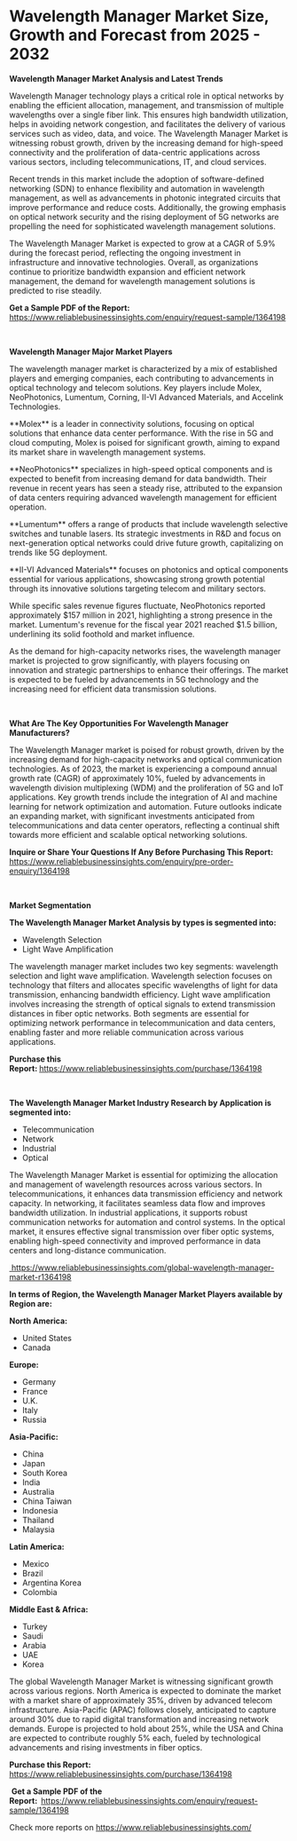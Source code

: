 <p><h1>Wavelength Manager Market Size, Growth and Forecast from 2025 - 2032</h1></p><p><strong>Wavelength Manager Market Analysis and Latest Trends</strong></p>
<p><p>Wavelength Manager technology plays a critical role in optical networks by enabling the efficient allocation, management, and transmission of multiple wavelengths over a single fiber link. This ensures high bandwidth utilization, helps in avoiding network congestion, and facilitates the delivery of various services such as video, data, and voice. The Wavelength Manager Market is witnessing robust growth, driven by the increasing demand for high-speed connectivity and the proliferation of data-centric applications across various sectors, including telecommunications, IT, and cloud services.</p><p>Recent trends in this market include the adoption of software-defined networking (SDN) to enhance flexibility and automation in wavelength management, as well as advancements in photonic integrated circuits that improve performance and reduce costs. Additionally, the growing emphasis on optical network security and the rising deployment of 5G networks are propelling the need for sophisticated wavelength management solutions.</p><p>The Wavelength Manager Market is expected to grow at a CAGR of 5.9% during the forecast period, reflecting the ongoing investment in infrastructure and innovative technologies. Overall, as organizations continue to prioritize bandwidth expansion and efficient network management, the demand for wavelength management solutions is predicted to rise steadily.</p></p>
<p><strong>Get a Sample PDF of the Report:&nbsp;</strong> <a href="https://www.reliablebusinessinsights.com/enquiry/request-sample/1364198?utm_campaign=2306&utm_medium=2&utm_source=Github&utm_content=ia&utm_term=12042025&utm_id=wavelength-manager">https://www.reliablebusinessinsights.com/enquiry/request-sample/1364198</a></p>
<p>&nbsp;</p>
<p><strong>Wavelength Manager Major Market Players</strong></p>
<p><p>The wavelength manager market is characterized by a mix of established players and emerging companies, each contributing to advancements in optical technology and telecom solutions. Key players include Molex, NeoPhotonics, Lumentum, Corning, II-VI Advanced Materials, and Accelink Technologies.</p><p>**Molex** is a leader in connectivity solutions, focusing on optical solutions that enhance data center performance. With the rise in 5G and cloud computing, Molex is poised for significant growth, aiming to expand its market share in wavelength management systems.</p><p>**NeoPhotonics** specializes in high-speed optical components and is expected to benefit from increasing demand for data bandwidth. Their revenue in recent years has seen a steady rise, attributed to the expansion of data centers requiring advanced wavelength management for efficient operation.</p><p>**Lumentum** offers a range of products that include wavelength selective switches and tunable lasers. Its strategic investments in R&D and focus on next-generation optical networks could drive future growth, capitalizing on trends like 5G deployment.</p><p>**II-VI Advanced Materials** focuses on photonics and optical components essential for various applications, showcasing strong growth potential through its innovative solutions targeting telecom and military sectors.</p><p>While specific sales revenue figures fluctuate, NeoPhotonics reported approximately $157 million in 2021, highlighting a strong presence in the market. Lumentum's revenue for the fiscal year 2021 reached $1.5 billion, underlining its solid foothold and market influence.</p><p>As the demand for high-capacity networks rises, the wavelength manager market is projected to grow significantly, with players focusing on innovation and strategic partnerships to enhance their offerings. The market is expected to be fueled by advancements in 5G technology and the increasing need for efficient data transmission solutions.</p></p>
<p>&nbsp;</p>
<p><strong>What Are The Key Opportunities For Wavelength Manager Manufacturers?</strong></p>
<p><p>The Wavelength Manager market is poised for robust growth, driven by the increasing demand for high-capacity networks and optical communication technologies. As of 2023, the market is experiencing a compound annual growth rate (CAGR) of approximately 10%, fueled by advancements in wavelength division multiplexing (WDM) and the proliferation of 5G and IoT applications. Key growth trends include the integration of AI and machine learning for network optimization and automation. Future outlooks indicate an expanding market, with significant investments anticipated from telecommunications and data center operators, reflecting a continual shift towards more efficient and scalable optical networking solutions.</p></p>
<p><strong>Inquire or Share Your Questions If Any Before Purchasing This Report:</strong> <a href="https://www.reliablebusinessinsights.com/enquiry/pre-order-enquiry/1364198?utm_campaign=2306&utm_medium=2&utm_source=Github&utm_content=ia&utm_term=12042025&utm_id=wavelength-manager">https://www.reliablebusinessinsights.com/enquiry/pre-order-enquiry/1364198</a></p>
<p>&nbsp;</p>
<p><strong>Market Segmentation</strong></p>
<p><strong>The Wavelength Manager Market Analysis by types is segmented into:</strong></p>
<p><ul><li>Wavelength Selection</li><li>Light Wave Amplification</li></ul></p>
<p><p>The wavelength manager market includes two key segments: wavelength selection and light wave amplification. Wavelength selection focuses on technology that filters and allocates specific wavelengths of light for data transmission, enhancing bandwidth efficiency. Light wave amplification involves increasing the strength of optical signals to extend transmission distances in fiber optic networks. Both segments are essential for optimizing network performance in telecommunication and data centers, enabling faster and more reliable communication across various applications.</p></p>
<p><strong>Purchase this Report:&nbsp;</strong><a href="https://www.reliablebusinessinsights.com/purchase/1364198?utm_campaign=2306&utm_medium=2&utm_source=Github&utm_content=ia&utm_term=12042025&utm_id=wavelength-manager">https://www.reliablebusinessinsights.com/purchase/1364198</a></p>
<p>&nbsp;</p>
<p><strong>The Wavelength Manager Market Industry Research by Application is segmented into:</strong></p>
<p><ul><li>Telecommunication</li><li>Network</li><li>Industrial</li><li>Optical</li></ul></p>
<p><p>The Wavelength Manager Market is essential for optimizing the allocation and management of wavelength resources across various sectors. In telecommunications, it enhances data transmission efficiency and network capacity. In networking, it facilitates seamless data flow and improves bandwidth utilization. In industrial applications, it supports robust communication networks for automation and control systems. In the optical market, it ensures effective signal transmission over fiber optic systems, enabling high-speed connectivity and improved performance in data centers and long-distance communication.</p></p>
<p><a href="https://www.reliablebusinessinsights.com/global-wavelength-manager-market-r1364198?utm_campaign=2306&utm_medium=2&utm_source=Github&utm_content=ia&utm_term=12042025&utm_id=wavelength-manager">&nbsp;https://www.reliablebusinessinsights.com/global-wavelength-manager-market-r1364198</a></p>
<p><strong>In terms of Region, the Wavelength Manager Market Players available by Region are:</strong></p>
<p>
    <p> <strong> North America: </strong>
        <ul>
            <li>United States</li>
            <li>Canada</li>
        </ul>
        </p> 
    <p> <strong> Europe: </strong>
        <ul>
            <li>Germany</li>
            <li>France</li>
            <li>U.K.</li>
            <li>Italy</li>
            <li>Russia</li>
        </ul>
        </p> 
    <p> <strong> Asia-Pacific: </strong>
        <ul>
            <li>China</li>
            <li>Japan</li>
            <li>South Korea</li>
            <li>India</li>
            <li>Australia</li>
            <li>China Taiwan</li>
            <li>Indonesia</li>
            <li>Thailand</li>
            <li>Malaysia</li>
        </ul>
        </p> 
    <p> <strong> Latin America: </strong>
        <ul>
            <li>Mexico</li>
            <li>Brazil</li>
            <li>Argentina Korea</li>
            <li>Colombia</li>
        </ul>
        </p> 
    <p> <strong> Middle East & Africa: </strong>
        <ul>
            <li>Turkey</li>
            <li>Saudi</li>
            <li>Arabia</li>
            <li>UAE</li>
            <li>Korea</li>
        </ul>
    </p>
    </p>
<p><p>The global Wavelength Manager Market is witnessing significant growth across various regions. North America is expected to dominate the market with a market share of approximately 35%, driven by advanced telecom infrastructure. Asia-Pacific (APAC) follows closely, anticipated to capture around 30% due to rapid digital transformation and increasing network demands. Europe is projected to hold about 25%, while the USA and China are expected to contribute roughly 5% each, fueled by technological advancements and rising investments in fiber optics.</p></p>
<p><strong>Purchase this Report: </strong><a href="https://www.reliablebusinessinsights.com/purchase/1364198?utm_campaign=2306&utm_medium=2&utm_source=Github&utm_content=ia&utm_term=12042025&utm_id=wavelength-manager">https://www.reliablebusinessinsights.com/purchase/1364198</a></p>
<p>&nbsp;<strong>Get a Sample PDF of the Report:&nbsp;&nbsp;</strong><a href="https://www.reliablebusinessinsights.com/enquiry/request-sample/1364198?utm_campaign=2306&utm_medium=2&utm_source=Github&utm_content=ia&utm_term=12042025&utm_id=wavelength-manager">https://www.reliablebusinessinsights.com/enquiry/request-sample/1364198</a></p>
<p><strong></strong></p>
<p>Check more reports on <a href="https://www.reliablebusinessinsights.com/?utm_campaign=2306&utm_medium=2&utm_source=Github&utm_content=ia&utm_term=12042025&utm_id=wavelength-manager">https://www.reliablebusinessinsights.com/</a></p>